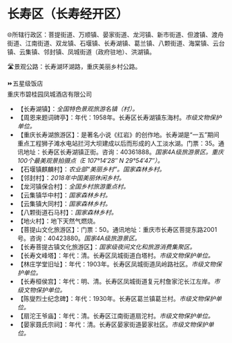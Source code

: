 # 长寿区（长寿经开区）
🌐所辖行政区：菩提街道、万顺镇、晏家街道、龙河镇、新市街道、但渡镇、渡舟街道、江南街道、双龙镇、石堰镇、长寿湖镇、葛兰镇、八颗街道、海棠镇、云台镇、云集镇、邻封镇、凤城街道（政府驻地）、洪湖镇。  
  
🛣️景观公路：长寿湖环湖路，重庆美丽乡村公路。    
  
⏩五星级饭店    
重庆市碧桂园凤城酒店有限公司  
  
* 【长寿湖镇】：*全国特色景观旅游名镇（村）。*
* 【周恩来题词碑亭】：年代：1958年。长寿区长寿湖镇东海村。*市级文物保护单位。*    
* 【重庆长寿湖旅游区】：是著名小说《红岩》的创作地。长寿湖是“一五”期间重点工程狮子滩水电站拦河大坝建成以后而形成的人工淡水湖。门票：35。通讯地址：长寿区长寿湖镇正街。咨询：40361888。*国家4A级旅游景区。重庆100个最美观景拍摄点（E 107°14′28″ N 29°54′47″）。*  
* 【石堰镇麒麟村】：*农业部“美丽乡村”。国家森林乡村。*
* 【邻封村】：*2018年中国美丽休闲乡村。*
* 【龙河镇保合村】：*全国乡村旅游重点村。*
* 【云集镇华中村】：*国家森林乡村。*
* 【云集镇大同村】：*国家森林乡村。*
* 【八颗街道石马村】：*国家森林乡村。*
* 【地火村】：地下天然气燃烧。  
* 【菩提山文化旅游区】：门票：50。通讯地址：重庆市长寿区菩提东路2001号。咨询：40423880。*国家4A级旅游景区。*  
* 【长寿菩提古镇文化旅游区】：*国家级夜间文化和旅游消费集聚区。*  
* 【长寿文峰塔】：年代：清。长寿区凤城街道白塔村。*市级文物保护单位。* 
* 【林庄学堂旧址】：年代：1903年。长寿区凤城街道凤岭路社区。*市级文物保护单位。* 
* 【长寿桓侯宫】：年代：明、清。长寿区凤城街道复元村詹家沱长江左岸。*市级文物保护单位。*  
* 【陈燮烈士纪念碑】：年代：1930年。长寿区葛兰镇葛兰村。*市级文物保护单位。*  
* 【扇沱王爷庙】：年代：清。长寿区江南街道扇沱村。*市级文物保护单位。* 
* 【晏家聂氏宗祠】：年代：清。长寿区晏家街道晏家社区。*市级文物保护单位。* 